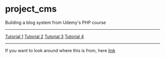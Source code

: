 # project_cms

Building a blog system from Udemy's PHP course 

- - -

[Tutorial 1](tutorials/TUTORIAL1.md)
[Tutorial 2](tutorials/TUTORIAL2.md)
[Tutorial 3](tutorials/TUTORIAL3.md)
[Tutorial 4](tutorials/TUTORIAL4.md)

- - -
If you want to look around where this is from, here [link](https://www.udemy.com/php-for-complete-beginners-includes-msql-object-oriented/learn/v4/overview)
